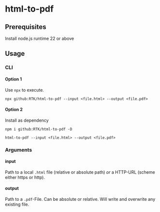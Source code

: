 # html-to-pdf

## Prerequisites

Install node.js runtime 22 or above

## Usage

### CLI

#### Option 1

Use `npx` to execute.

`npx github:RTK/html-to-pdf --input <file.html> --output <file.pdf>`

#### Option 2

Install as dependency

`npm i github:RTK/html-to-pdf -D`

`html-to-pdf --input <file.html> --output <file.pdf>`

### Arguments

#### input

Path to a local `.html` file (relative or absolute path) _or_ a HTTP-URL (scheme either https or http).

#### output

Path to a `.pdf`-File. Can be absolute or relative. Will write and overwrite any existing file.
